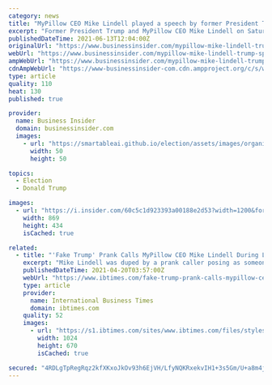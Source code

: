 ```yaml
---
category: news
title: "MyPillow CEO Mike Lindell played a speech by former President Trump during his latest political rally"
excerpt: "Former President Trump and MyPillow CEO Mike Lindell on Saturday spoke to a crowd in Wisconsin, repeating claims of voter fraud in the 2020 election."
publishedDateTime: 2021-06-13T12:04:00Z
originalUrl: "https://www.businessinsider.com/mypillow-mike-lindell-trump-speech-rally-voter-fraud-wisconsin-2021-6"
webUrl: "https://www.businessinsider.com/mypillow-mike-lindell-trump-speech-rally-voter-fraud-wisconsin-2021-6"
ampWebUrl: "https://www.businessinsider.com/mypillow-mike-lindell-trump-speech-rally-voter-fraud-wisconsin-2021-6?amp"
cdnAmpWebUrl: "https://www-businessinsider-com.cdn.ampproject.org/c/s/www.businessinsider.com/mypillow-mike-lindell-trump-speech-rally-voter-fraud-wisconsin-2021-6?amp"
type: article
quality: 110
heat: 130
published: true

provider:
  name: Business Insider
  domain: businessinsider.com
  images:
    - url: "https://smartableai.github.io/election/assets/images/organizations/businessinsider.com-50x50.jpg"
      width: 50
      height: 50

topics:
  - Election
  - Donald Trump

images:
  - url: "https://i.insider.com/60c5c1d923393a00188e2d53?width=1200&format=jpeg"
    width: 869
    height: 434
    isCached: true

related:
  - title: "'Fake Trump' Prank Calls MyPillow CEO Mike Lindell During Livestream [Video]"
    excerpt: "Mike Lindell was duped by a prank caller posing as someone with former President Trump The pranks come after his social media site's launch was plagued with issues Lindell on Monday filed a countersuit against Dominion Voting Systems MyPillow CEO Mike Lindell on Monday became a victim of prank calls during a telethon aimed at raising money for his new social media site,"
    publishedDateTime: 2021-04-20T03:57:00Z
    webUrl: "https://www.ibtimes.com/fake-trump-prank-calls-mypillow-ceo-mike-lindell-during-livestream-video-3183930"
    type: article
    provider:
      name: International Business Times
      domain: ibtimes.com
    quality: 52
    images:
      - url: "https://s1.ibtimes.com/sites/www.ibtimes.com/files/styles/full/public/2021/03/29/mike-lindell.jpg"
        width: 1024
        height: 670
        isCached: true

secured: "4RDLgTpRegRqz2kfXKxoJkOv93h6EjVH/LfyNQKRxekvIH1+3s5Gm/U+a8m4jyYb5sNUMpLBsiHm9aPO+iZKDZgJWgPZSNx9LA4TeR5/s3r0PdzOb29viE+RjO7hhDXsSbSTsSmKN39PoIas98SyzB2GnJAckXPlVkBH26W0NU82YItg0FFJULhGzoFSYmyx4QYtYi5V5Gn2lJACt4l5FYeG7fJeNeUbeW/WEuZeLF2B/0GQhFE/nv8yNsEwT3PB6nuuYHR1yt+ui/rjhFyWzBaW39DJ1c6GRRviWctITPU/Ztu7As3vlLcTjmGIJd8q1GN9ZS0OVcEBFxiboZJtTDN0FE0h1IS9o8txdQcL/Ec=;OiSVXPwT53qJgGA9AdcYrg=="
---
```


